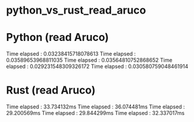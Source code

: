 # python_vs_rust_read_aruco

# Python (read Aruco)

Time elapsed : 0.03238415718078613
Time elapsed : 0.03589653968811035
Time elapsed : 0.03564810752868652
Time elapsed : 0.029231548309326172
Time elapsed : 0.030580759048461914

# Rust (read Aruco)

Time elapsed : 33.734132ms
Time elapsed : 36.074481ms
Time elapsed : 29.200569ms
Time elapsed : 29.844299ms
Time elapsed : 32.337017ms
